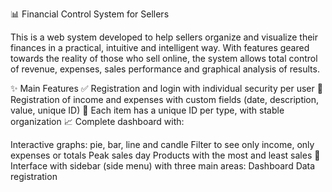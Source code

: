 📊 Financial Control System for Sellers

This is a web system developed to help sellers organize and visualize their finances in a practical, intuitive and intelligent way. With features geared towards the reality of those who sell online, the system allows total control of revenue, expenses, sales performance and graphical analysis of results.

✨ Main Features
✅ Registration and login with individual security per user
🧾 Registration of income and expenses with custom fields (date, description, value, unique ID)
📌 Each item has a unique ID per type, with stable organization
📈 Complete dashboard with:

Interactive graphs: pie, bar, line and candle
Filter to see only income, only expenses or totals
Peak sales day
Products with the most and least sales
🧭 Interface with sidebar (side menu) with three main areas:
Dashboard
Data registration
